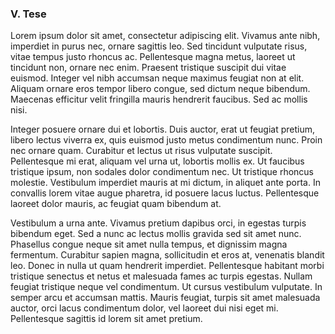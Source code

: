 ### V. Tese

Lorem ipsum dolor sit amet, consectetur adipiscing elit. Vivamus ante nibh, imperdiet in purus nec, ornare sagittis leo. Sed tincidunt vulputate risus, vitae tempus justo rhoncus ac. Pellentesque magna metus, laoreet ut tincidunt non, ornare nec enim. Praesent tristique suscipit dui vitae euismod. Integer vel nibh accumsan neque maximus feugiat non at elit. Aliquam ornare eros tempor libero congue, sed dictum neque bibendum. Maecenas efficitur velit fringilla mauris hendrerit faucibus. Sed ac mollis nisi.

Integer posuere ornare dui et lobortis. Duis auctor, erat ut feugiat pretium, libero lectus viverra ex, quis euismod justo metus condimentum nunc. Proin nec ornare quam. Curabitur et lectus ut risus vulputate suscipit. Pellentesque mi erat, aliquam vel urna ut, lobortis mollis ex. Ut faucibus tristique ipsum, non sodales dolor condimentum nec. Ut tristique rhoncus molestie. Vestibulum imperdiet mauris at mi dictum, in aliquet ante porta. In convallis lorem vitae augue pharetra, id posuere lacus luctus. Pellentesque laoreet dolor mauris, ac feugiat quam bibendum at.

Vestibulum a urna ante. Vivamus pretium dapibus orci, in egestas turpis bibendum eget. Sed a nunc ac lectus mollis gravida sed sit amet nunc. Phasellus congue neque sit amet nulla tempus, et dignissim magna fermentum. Curabitur sapien magna, sollicitudin et eros at, venenatis blandit leo. Donec in nulla ut quam hendrerit imperdiet. Pellentesque habitant morbi tristique senectus et netus et malesuada fames ac turpis egestas. Nullam feugiat tristique neque vel condimentum. Ut cursus vestibulum vulputate. In semper arcu et accumsan mattis. Mauris feugiat, turpis sit amet malesuada auctor, orci lacus condimentum dolor, vel laoreet dui nisi eget mi. Pellentesque sagittis id lorem sit amet pretium.
